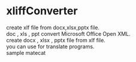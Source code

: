 # xliffConverter
create xlf file from docx,xlsx,pptx file.
</br>doc , xls , ppt convert Microsoft Office Open XML.
</br>create docx , xlsx , pptx file from xlf file.
</br>you can use for translate programs.
</br>sample matecat
